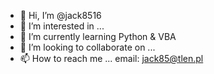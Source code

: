 - 👋 Hi, I’m @jack8516
- 👀 I’m interested in ...
- 🌱 I’m currently learning Python & VBA
- 💞️ I’m looking to collaborate on ...
- 📫 How to reach me ... email: jack85@tlen.pl

<!---
jack8516/jack8516 is a ✨ special ✨ repository because its `README.md` (this file) appears on your GitHub profile.
You can click the Preview link to take a look at your changes.
--->
